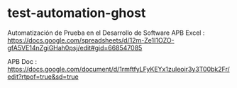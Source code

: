 # test-automation-ghost

Automatización de Prueba en el Desarrollo de Software
APB Excel : https://docs.google.com/spreadsheets/d/12m-Ze1I1OZO-gfA5VE14nZgiGHah0psj/edit#gid=668547085

APB Doc : https://docs.google.com/document/d/1rmftfyLFyKEYx1zuIeoir3y3T00bk2Fr/edit?rtpof=true&sd=true
